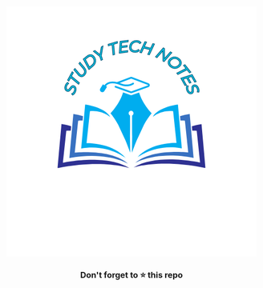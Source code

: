 <div align="center">

![Study Tech Notes](./logo.png)

</div>

 


 
 
 
<div align="center">
    <h3>Don't forget to ⭐ this repo</h3>
</div>
